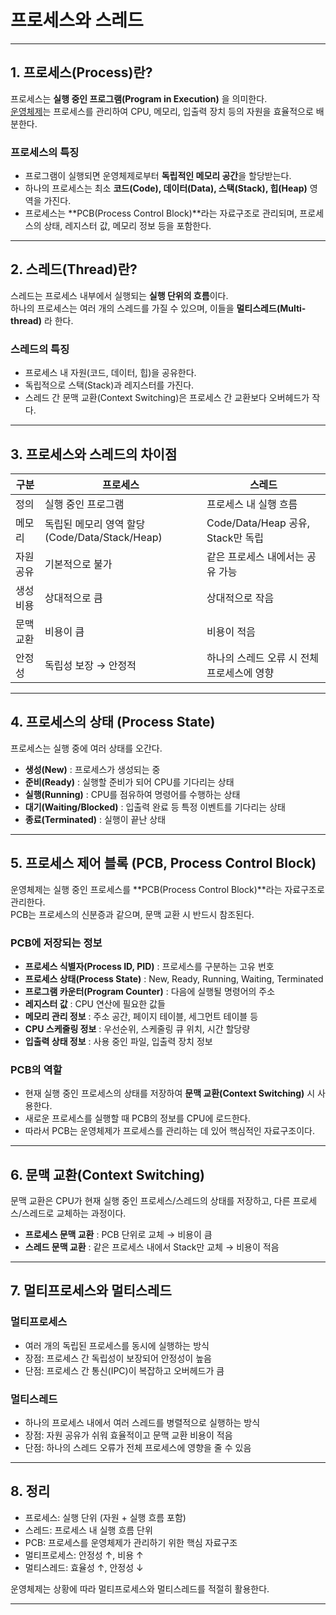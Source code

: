 # 프로세스와 스레드

---

## 1. 프로세스(Process)란?

프로세스는 **실행 중인 프로그램(Program in Execution)** 을 의미한다.  
[운영체제](./운영체제란%20무엇인가%3F.md)는 프로세스를 관리하여 CPU, 메모리, 입출력 장치 등의 자원을 효율적으로 배분한다.  

### 프로세스의 특징
- 프로그램이 실행되면 운영체제로부터 **독립적인 메모리 공간**을 할당받는다.
- 하나의 프로세스는 최소 **코드(Code), 데이터(Data), 스택(Stack), 힙(Heap)** 영역을 가진다.
- 프로세스는 **PCB(Process Control Block)**라는 자료구조로 관리되며, 프로세스의 상태, 레지스터 값, 메모리 정보 등을 포함한다.

---

## 2. 스레드(Thread)란?

스레드는 프로세스 내부에서 실행되는 **실행 단위의 흐름**이다.  
하나의 프로세스는 여러 개의 스레드를 가질 수 있으며, 이들을 **멀티스레드(Multi-thread)** 라 한다.  

### 스레드의 특징
- 프로세스 내 자원(코드, 데이터, 힙)을 공유한다.
- 독립적으로 스택(Stack)과 레지스터를 가진다.
- 스레드 간 문맥 교환(Context Switching)은 프로세스 간 교환보다 오버헤드가 작다.

---

## 3. 프로세스와 스레드의 차이점

| 구분 | 프로세스 | 스레드 |
|------|----------|---------|
| 정의 | 실행 중인 프로그램 | 프로세스 내 실행 흐름 |
| 메모리 | 독립된 메모리 영역 할당 (Code/Data/Stack/Heap) | Code/Data/Heap 공유, Stack만 독립 |
| 자원 공유 | 기본적으로 불가 | 같은 프로세스 내에서는 공유 가능 |
| 생성 비용 | 상대적으로 큼 | 상대적으로 작음 |
| 문맥 교환 | 비용이 큼 | 비용이 적음 |
| 안정성 | 독립성 보장 → 안정적 | 하나의 스레드 오류 시 전체 프로세스에 영향 |

---

## 4. 프로세스의 상태 (Process State)

프로세스는 실행 중에 여러 상태를 오간다.

- **생성(New)** : 프로세스가 생성되는 중  
- **준비(Ready)** : 실행할 준비가 되어 CPU를 기다리는 상태  
- **실행(Running)** : CPU를 점유하여 명령어를 수행하는 상태  
- **대기(Waiting/Blocked)** : 입출력 완료 등 특정 이벤트를 기다리는 상태  
- **종료(Terminated)** : 실행이 끝난 상태  

---

## 5. 프로세스 제어 블록 (PCB, Process Control Block)

운영체제는 실행 중인 프로세스를 **PCB(Process Control Block)**라는 자료구조로 관리한다.  
PCB는 프로세스의 신분증과 같으며, 문맥 교환 시 반드시 참조된다.  

### PCB에 저장되는 정보
- **프로세스 식별자(Process ID, PID)** : 프로세스를 구분하는 고유 번호  
- **프로세스 상태(Process State)** : New, Ready, Running, Waiting, Terminated  
- **프로그램 카운터(Program Counter)** : 다음에 실행될 명령어의 주소  
- **레지스터 값** : CPU 연산에 필요한 값들  
- **메모리 관리 정보** : 주소 공간, 페이지 테이블, 세그먼트 테이블 등  
- **CPU 스케줄링 정보** : 우선순위, 스케줄링 큐 위치, 시간 할당량  
- **입출력 상태 정보** : 사용 중인 파일, 입출력 장치 정보  

### PCB의 역할
- 현재 실행 중인 프로세스의 상태를 저장하여 **문맥 교환(Context Switching)** 시 사용한다.  
- 새로운 프로세스를 실행할 때 PCB의 정보를 CPU에 로드한다.  
- 따라서 PCB는 운영체제가 프로세스를 관리하는 데 있어 핵심적인 자료구조이다.  

---

## 6. 문맥 교환(Context Switching)

문맥 교환은 CPU가 현재 실행 중인 프로세스/스레드의 상태를 저장하고, 다른 프로세스/스레드로 교체하는 과정이다.  

- **프로세스 문맥 교환** : PCB 단위로 교체 → 비용이 큼  
- **스레드 문맥 교환** : 같은 프로세스 내에서 Stack만 교체 → 비용이 적음  

---

## 7. 멀티프로세스와 멀티스레드

### 멀티프로세스
- 여러 개의 독립된 프로세스를 동시에 실행하는 방식  
- 장점: 프로세스 간 독립성이 보장되어 안정성이 높음  
- 단점: 프로세스 간 통신(IPC)이 복잡하고 오버헤드가 큼  

### 멀티스레드
- 하나의 프로세스 내에서 여러 스레드를 병렬적으로 실행하는 방식  
- 장점: 자원 공유가 쉬워 효율적이고 문맥 교환 비용이 적음  
- 단점: 하나의 스레드 오류가 전체 프로세스에 영향을 줄 수 있음  

---

## 8. 정리

- 프로세스: 실행 단위 (자원 + 실행 흐름 포함)  
- 스레드: 프로세스 내 실행 흐름 단위  
- PCB: 프로세스를 운영체제가 관리하기 위한 핵심 자료구조  
- 멀티프로세스: 안정성 ↑, 비용 ↑  
- 멀티스레드: 효율성 ↑, 안정성 ↓  

운영체제는 상황에 따라 멀티프로세스와 멀티스레드를 적절히 활용한다.

---
